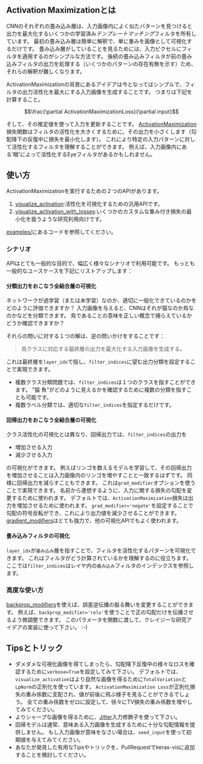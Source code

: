 ## Activation Maximizationとは

CNNのそれぞれの畳み込み層は、入力画像内によく似たパターンを見つけると出力を最大化するいくつかの学習済み*テンプレートマッチング*フィルタを所有しています。
最初の畳み込み層は簡単に解釈で、単に重みを画像として可視化するだけです。
畳み込み層がしていることを見るためには、入力ピクセルにフィルタを適用するのがシンプルな方法です。
後続の畳み込みフィルタが前の畳み込みフィルタの出力を処理する（いくつかのパターンの存在有無を示す）ため、それらの解釈が難しくなります。

ActivationMaximizationの背景にあるアイデアは今となってはシンプルで、フィルタの出力活性化を最大にする入力画像を生成することです。
つまりは下記を計算すること。

$$\frac{\partial ActivationMaximizationLoss}{\partial input}$$

そして、その推定値を使って入力を更新することです。
[ActivationMaximization](../vis.losses.md#activationmaximization)損失関数はフィルタの活性化を大きくするために、その出力を小さくします（勾配降下の反復中に損失を最小化します）。
これにより特定の入力パターンに対して活性化するフィルタを理解することができます。
例えば、入力画像内にある'眼'によって活性化するEyeフィルタがあるかもしれません。

## 使い方

ActivationMaximizationを実行するための２つのAPIがあります。

1. [visualize_activation](../vis.visualization.md#visualize_activation):活性化を可視化するための汎用APIです。
2. [visualize_activation_with_losses](../vis.visualization.md#visualize_activation_with_losses):いくつかのカスタムな重み付き損失の最小化を扱うような研究利用向けです。

[examples/](https://github.com/raghakot/keras-vis/tree/master/examples)にあるコードを参照してください。


### シナリオ

APIはとても一般的な目的で、幅広く様々なシナリオで利用可能です。
もっとも一般的なユースケースを下記にリストアップします：

#### 分類出力をおこなう全結合層の可視化

ネットワークが過学習（または未学習）なのか、適切に一般化できているのかをどのように評価できますか？
入力画像を与えると、CNNはそれが猫なのか鳥なのかなどを分類できます。
鳥であることの意味を正しい概念で捕らえているかどうか確認できますか？

それらの問いに対する１つの解は、逆の問いかけをすることです：
> 鳥クラスに対応する最終層の出力を最大化する入力画像を生成する。

これは最終層を`layer_idx`で指し、`filter_indices`に望む出力分類を設定することで実現できます。

- 複数クラス分類問題では、`filter_indices`は１つのクラスを指すことができます。
"猫 魚"がどのように見えるかを確認するために複数の分類を指すことも可能です。
- 複数ラベル分類では、適切な`filter_indices`を指定するだけです。

#### 回帰出力をおこなう全結合層の可視化

クラス活性化の可視化とは異なり、回帰出力では、`filter_indices`の出力を

* 増加させる入力
* 減少させる入力

の可視化ができます。
例えばリンゴを数えるモデルを学習して、その回帰出力を増加させることは入力画像内のリンゴを増やすことと一致するはずです。
同様に回帰出力を減らすこともできます。
これは`grad_modifier`オプションを使うことで実現できます。
名前から連想するように、入力に関する損失の勾配を変更するために使われます。
デフォルトでは、`ActivationMaximization`損失は出力を増加させるために使われます。
`grad_modifier='negate'`を設定することで勾配の符号反転ができ、これにより出力値を減少させることができます。
[gradient_modifiers](../vis.grad_modifiers.md)はとても強力で、他の可視化APIでもよく使われます。

#### 畳み込みフィルタの可視化

`layer_idx`が`畳み込み`層を指すことで、フィルタを活性化するパターンを可視化できます。
これはフィルタがどう計算されているかを理解するのに役立ちます。
ここでは`filter_indices`はレイヤ内の`畳み込み`フィルタのインデックスを参照します。

### 高度な使い方

[backprop_modifiers](../vis.backprop_modifiers.md)を使えば、誤差逆伝播の振る舞いを変更することができます。
例えば、`backprop_modifier='relu'`を使うことで正の勾配だけを伝播させるよう微調整できます。
このパラメータを関数に渡して、クレイジーな研究アイデアの実装に使って下さい。 :-)

## Tipsとトリック

- ダメダメな可視化画像を得てしまったら、勾配降下反復中の様々なロスを確認するために`verbose=True`を設定してみて下さい。
デフォルトでは、`visualize_activation`はより自然な画像を得るために`TotalVariation`と`LpNorm`の正則化を使っています。
`ActivationMaximization Loss`が正則化損失の重み係数に支配され、値が前後に飛ぶ様子を見ることができるでしょう。
全ての重み係数をゼロに設定して、徐々にTV損失の重み係数を増やしてみてください。
- よりシャープな画像を得るために、[Jitter](../vis.input_modifiers.md#jitter)入力修飾子を使って下さい。
- 回帰モデルは通常、意味ある入力画像を生成するために十分な勾配情報を提供しません。
もし入力画像が意味をなさい場合は、`seed_input`を使って初期値を与えてみてください。
- あなたが発見した有用なTipsやトリックを、PullRequestでkeras-visに追加することを検討してください。
